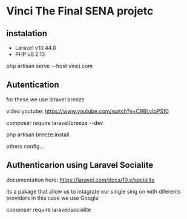 # Vinci The Final SENA projetc

## instalation

 - Laravel v10.44.0
 - PHP v8.2.13

php artisan serve --host vinci.com

## Autentication

for these we use laravel breeze

video youtube: https://www.youtube.com/watch?v=C98LvIbPSf0

composer require laravel/breeze --dev

php artisan breeze:install

others config...

## Authenticarion using Laravel Socialite

documentation here: https://laravel.com/docs/10.x/socialite

its a pakage that allow us to intagrate our single sing on with diferents providers in this case we use Google

composer require laravel/socialite
